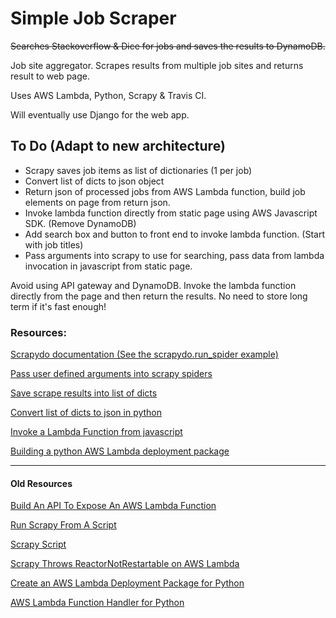 # Simple Job Scraper

~~Searches Stackoverflow & Dice for jobs and saves the results to DynamoDB.~~

Job site aggregator. Scrapes results from multiple job sites and returns result to web page.

Uses AWS Lambda, Python, Scrapy & Travis CI.

Will eventually use Django for the web app. 

## To Do (Adapt to new architecture)

- Scrapy saves job items as list of dictionaries (1 per job)
- Convert list of dicts to json object
- Return json of processed jobs from AWS Lambda function, build job elements on page from return json.
- Invoke lambda function directly from static page using AWS Javascript SDK. (Remove DynamoDB)
- Add search box and button to front end to invoke lambda function. (Start with job titles)
- Pass arguments into scrapy to use for searching, pass data from lambda invocation in javascript from static page.

Avoid using API gateway and DynamoDB. Invoke the lambda function directly from the page and then return the results. No need to store long term if it's fast enough!

### Resources:

[Scrapydo documentation (See the scrapydo.run_spider example)](https://github.com/rmax/scrapydo)

[Pass user defined arguments into scrapy spiders](https://stackoverflow.com/questions/15611605/how-to-pass-a-user-defined-argument-in-scrapy-spider)

[Save scrape results into list of dicts](https://stackoverflow.com/a/23574703/8300614)

[Convert list of dicts to json in python](https://stackoverflow.com/questions/21525328/python-converting-a-list-of-dictionaries-to-json)

[Invoke a Lambda Function from javascript](https://docs.aws.amazon.com/sdk-for-javascript/v2/developer-guide/browser-invoke-lambda-function-example.html)

[Building a python AWS Lambda deployment package](https://medium.com/the-python-backend/hassle-free-python-lambda-deployment-tutorial-script-9c65bcf47e26)

-----

#### Old Resources

[Build An API To Expose An AWS Lambda Function](https://docs.aws.amazon.com/apigateway/latest/developerguide/getting-started.html)

[Run Scrapy From A Script](https://doc.scrapy.org/en/latest/topics/practices.html)

[Scrapy Script](https://github.com/jschnurr/scrapyscript)

[Scrapy Throws ReactorNotRestartable on AWS Lambda](https://stackoverflow.com/questions/42388541/scrapy-throws-error-reactornotrestartable-when-runnning-on-aws-lambda)

[Create an AWS Lambda Deployment Package for Python](https://docs.aws.amazon.com/lambda/latest/dg/with-s3-example-deployment-pkg.html#Python)

[AWS Lambda Function Handler for Python](https://docs.aws.amazon.com/lambda/latest/dg/python-programming-model-handler-types.html)
